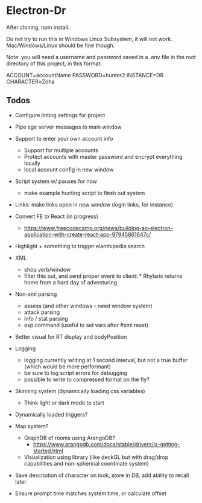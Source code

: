 # Electron-Dr

After cloning, npm install.

Do not try to run this in Windows Linux Subsystem, it will not work. Mac/Windows/Linux should be fine though.

Note: you will need a username and password saved in a .env file in the root directory of this project, in this format:

ACCOUNT=accountName
PASSWORD=hunter2
INSTANCE=DR
CHARACTER=Zoha

## Todos

- Configure linting settings for project

- Pipe sge server messages to main window

- Support to enter your own account info
  - Support for multiple accounts
  - Protect accounts with master password and encrypt everything locally
  - local account config in new window

- Script system w/ pauses for now
  - make example hunting script to flesh out system

- Links: make links open in new window (login links, for instance)

- Convert FE to React (in progress)
  - https://www.freecodecamp.org/news/building-an-electron-application-with-create-react-app-97945861647c/

- Highlight + something to trigger elanthipedia search

- XML
  - shop verb/window
  - filter this out, and send proper event to client:
  <pushStream id="logons"/> * Rhylaris returns home from a hard day of adventuring.
  <popStream/>

- Non-xml parsing

  - assess (and other windows - need window system)
  - attack parsing
  - info / stat parsing
  - exp command (useful to set vars after #xml reset)

- Better visual for RT display and bodyPosition

- Logging
  - logging currently writing at 1 second interval, but not a true buffer (which would be more performant)
  - be sure to log script errors for debugging
  - possible to write to compressed format on the fly?

- Skinning system (dynamically loading css variables)

  - Think light or dark mode to start

- Dynamically loaded triggers?

- Map system?

  - GraphDB of rooms using ArangoDB?
    - https://www.arangodb.com/docs/stable/drivers/js-getting-started.html
  - Visualization using library (like deckGL but with drag/drop capabilities and non-spherical coordinate system)

- Save description of character on look, store in DB, add ability to recall later

- Ensure prompt time matches system time, or calculate offset
